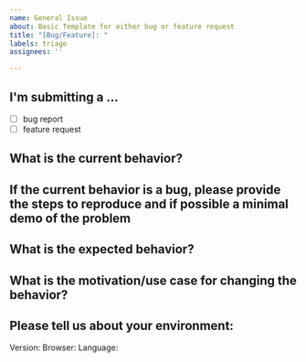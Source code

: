 ```yaml
---
name: General Issue
about: Basic Template for either bug or feature request
title: "[Bug/Feature]: "
labels: triage
assignees: ''

---
```


## I'm submitting a ...

- [ ] bug report
- [ ] feature request

## What is the current behavior?

## If the current behavior is a bug, please provide the steps to reproduce and if possible a minimal demo of the problem

## What is the expected behavior?

## What is the motivation/use case for changing the behavior?

## Please tell us about your environment:

Version:
Browser:
Language:
